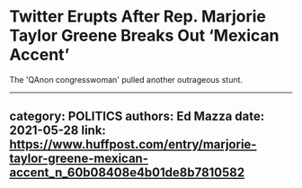 # Twitter Erupts After Rep. Marjorie Taylor Greene Breaks Out ‘Mexican Accent’

The 'QAnon congresswoman' pulled another outrageous stunt.

---
category: POLITICS
authors: Ed Mazza
date: 2021-05-28
link: https://www.huffpost.com/entry/marjorie-taylor-greene-mexican-accent_n_60b08408e4b01de8b7810582
---

